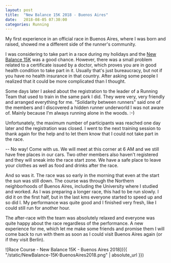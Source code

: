 ```yaml
---
layout: post
title:  "New Balance 15K 2018 - Buenos Aires"
date:   2018-08-05 07:30:00
categories: Running
---
```

My first experience in an official race in Buenos Aires, where I was born and raised, showed me a different side of
the runner's community.

I was considering to take part in a race during my holidays and the [New Balance 15K](http://nbraceseries.com.ar/15Kba/) was a good chance. However, there was a small problem related to a certificate issued by a doctor, which proves you are in
good health condition to take part in it. Usually that's just bureaucracy, but not if you have no health insurance in
that country. After asking some people I realized that it could be more complicated than I thought.

Some days later I asked about the registration to the leader of a Running Team that used to train in the same park I did.
They were very, very friendly and arranged everything for me. "Solidarity between runners" said one of the members and I discovered a hidden runner underworld I was not aware of. Mainly because I'm always running alone in the woods. :-)

Unfortunately, the maximum number of participants was reached one day later and the registration was closed. I went to
the next training session to thank again for the help and to let them know that I could not take part in the race.

-- No way! Come with us. We will meet at this corner at 6 AM and we still have free places in our cars. Two other members
also haven't registered and they will sneak into the race start zone. We have a safe place to leave your clothes as
well as food and drinks after the race.

And so was it. The race was so early in the morning that even at the start the sun was still down. The course was through the Northern neighborhoods of Buenos Aires, including the University where I studied and worked. As I was preparing a longer
race, this had to be run slowly. I did it on the first half, but in the last kms everyone started to speed up and so
did I. My performance was quite good and I finished very fresh, like I could still run for another hour.

The after-race with the team was absolutely relaxed and everyone was quite happy about the race regardless of the
performance. A new experience for me, which let me make some friends and promise them I will come back to run with them
as soon as I could visit Buenos Aires again (or if they visit Berlin).

![Race Course - New Balance 15K - Buenos Aires 2018]({{ "/static/NewBalance-15K-BuenosAires2018.png" | absolute_url }})
